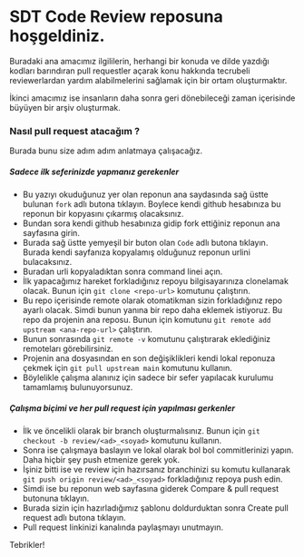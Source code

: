 # SDT Code Review reposuna hoşgeldiniz. 

Buradaki ana amacımız ilgililerin, herhangi bir konuda ve dilde yazdığı kodları barındıran pull requestler
açarak konu hakkında tecrubeli reviewerlardan yardım alabilmelerini sağlamak için bir ortam oluşturmaktır.

İkinci amacımız ise insanların daha sonra geri dönebileceği zaman içerisinde büyüyen bir arşiv oluşturmak.

### Nasıl pull request atacağım ?

Burada bunu size adım adım anlatmaya çalışacağız. 

##### Sadece ilk seferinizde yapmanız gerekenler

- Bu yazıyı okuduğunuz yer olan reponun ana saydasında sağ üstte bulunan `fork` adlı butona tıklayın.
Boylece kendi github hesabınıza bu reponun bir kopyasını çıkarmış olacaksınız.
- Bundan sora kendi github hesabınıza gidip fork ettiğiniz reponun ana sayfasına girin.
- Burada sağ üstte yemyeşil bir buton olan `Code` adlı butona tıklayın. Burada kendi sayfanıza kopyalamış olduğunuz reponun urlini bulacaksınız.
- Buradan urli kopyaladıktan sonra command linei açın.
- İlk yapacağımız hareket forkladığınız repoyu bilgisayarınıza clonelamak olacak. Bunun için `git clone <repo-url>` komutunu çalıştırın.
- Bu repo içerisinde remote olarak otomatikman sizin forkladığınız repo ayarlı olacak. Simdi bunun yanına bir repo daha eklemek istiyoruz. Bu repo da projenin ana reposu. Bunun için  komutunu `git remote add upstream <ana-repo-url>` çalıştırın.
- Bunun sonrasında `git remote -v` komutunu çalıştırarak eklediğiniz remoteları görebilirsiniz. 
- Projenin ana dosyasından en son değişiklikleri kendi lokal reponuza çekmek için `git pull upstream main` komutunu kullanın.
- Böylelikle çalışma alanınız için sadece bir sefer yapılacak kurulumu tamamlamış bulunuyorsunuz.

##### Çalışma biçimi ve her pull request için yapılması gerkenler
- İlk ve öncelikli olarak bir branch oluşturmalısınız. Bunun için `git checkout -b review/<ad>_<soyad>` komutunu kullanın.
- Sonra ise çalışmaya baslayın ve lokal olarak bol bol commitlerinizi yapın. Daha hiçbir şey 
push etmenize gerek yok.
- İşiniz bitti ise ve review için hazırsanız branchinizi su komutu kullanarak `git push origin review/<ad>_<soyad>` forkladığınız repoya push edin.
- Simdi ise bu reponun web sayfasına giderek Compare & pull request butonuna tıklayın.
- Burada sizin için hazırladığımız şablonu doldurduktan sonra Create pull request adlı butona tıklayın.
- Pull request linkinizi  kanalında paylaşmayı unutmayın. 

Tebrikler!

